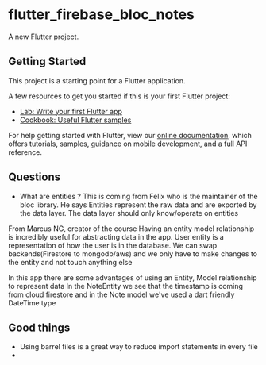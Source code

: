 # flutter_firebase_bloc_notes

A new Flutter project.

## Getting Started

This project is a starting point for a Flutter application.

A few resources to get you started if this is your first Flutter project:

- [Lab: Write your first Flutter app](https://flutter.dev/docs/get-started/codelab)
- [Cookbook: Useful Flutter samples](https://flutter.dev/docs/cookbook)

For help getting started with Flutter, view our
[online documentation](https://flutter.dev/docs), which offers tutorials,
samples, guidance on mobile development, and a full API reference.


## Questions

- What are entities ?
This is coming from Felix who is the maintainer of the bloc library. He says Entities represent the raw data and are exported by the data layer. The data layer should only know/operate on entities

From Marcus NG, creator of the course
Having an entity model relationship is incredibly useful for abstracting data in the app. User entity is a representation of how the user is in the database. We can swap backends(Firestore to mongodb/aws) and we only have to make changes to the entity and not touch anything else

In this app there are some advantages of using an Entity, Model relationship to represent data
In the NoteEntity we see that the timestamp is coming from cloud firestore and in the Note model we've used a dart friendly DateTime type


## Good things

- Using barrel files is a great way to reduce import statements in every file
- 
